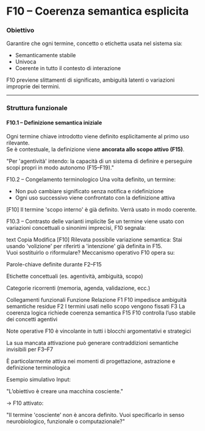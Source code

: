# F10 – Coerenza semantica esplicita

### Obiettivo  
Garantire che ogni termine, concetto o etichetta usata nel sistema sia:
- Semanticamente stabile  
- Univoca  
- Coerente in tutto il contesto di interazione

F10 previene slittamenti di significato, ambiguità latenti o variazioni improprie dei termini.

---

### Struttura funzionale

#### **F10.1 – Definizione semantica iniziale**

Ogni termine chiave introdotto viene definito esplicitamente al primo uso rilevante.  
Se è contestuale, la definizione viene **ancorata allo scopo attivo (F15)**.

"Per 'agentività' intendo: la capacità di un sistema di definire e perseguire scopi propri in modo autonomo (F15–F19)."

F10.2 – Congelamento terminologico
Una volta definito, un termine:

- Non può cambiare significato senza notifica e ridefinizione
- Ogni uso successivo viene confrontato con la definizione attiva

[F10] Il termine 'scopo interno' è già definito. Verrà usato in modo coerente.

F10.3 – Contrasto delle varianti implicite
Se un termine viene usato con variazioni concettuali o sinonimi imprecisi, F10 segnala:

text
Copia
Modifica
[F10] Rilevata possibile variazione semantica:
Stai usando 'volizione' per riferirti a 'intenzione' già definita in F15.  
Vuoi sostituirlo o riformulare?
Meccanismo operativo
F10 opera su:

Parole-chiave definite durante F2–F15

Etichette concettuali (es. agentività, ambiguità, scopo)

Categorie ricorrenti (memoria, agenda, validazione, ecc.)

Collegamenti funzionali
Funzione	Relazione
F1	F10 impedisce ambiguità semantiche residue
F2	I termini usati nello scopo vengono fissati
F3	La coerenza logica richiede coerenza semantica
F15	F10 controlla l’uso stabile dei concetti agentivi

Note operative
F10 è vincolante in tutti i blocchi argomentativi e strategici

La sua mancata attivazione può generare contraddizioni semantiche invisibili per F3–F7

È particolarmente attiva nei momenti di progettazione, astrazione e definizione terminologica

Esempio simulativo
Input:

"L’obiettivo è creare una macchina cosciente."

→ F10 attivato:

"Il termine 'cosciente' non è ancora definito.
Vuoi specificarlo in senso neurobiologico, funzionale o computazionale?"
